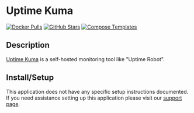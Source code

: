# Uptime Kuma

[![Docker Pulls](https://img.shields.io/docker/pulls/louislam/uptime-kuma?style=flat-square&color=607D8B&label=docker%20pulls&logo=docker)](https://hub.docker.com/r/louislam/uptime-kuma)
[![GitHub Stars](https://img.shields.io/github/stars/louislam/uptime-kuma?style=flat-square&color=607D8B&label=github%20stars&logo=github)](https://github.com/louislam/uptime-kuma/)
[![Compose Templates](https://img.shields.io/static/v1?style=flat-square&color=607D8B&label=compose&message=templates)](https://github.com/jodfie/TrunkSTARTer/tree/master/compose/.apps/uptimekuma)

## Description

[Uptime Kuma](https://github.com/louislam/uptime-kuma) is a self-hosted monitoring tool like "Uptime Robot".

## Install/Setup

This application does not have any specific setup instructions documented. If
you need assistance setting up this application please visit our
[support page](https://trunkstarter.com/basics/support/).
